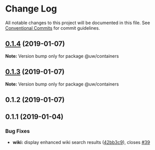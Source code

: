 # Change Log

All notable changes to this project will be documented in this file.
See [Conventional Commits](https://conventionalcommits.org) for commit guidelines.

## [0.1.4](https://github.com/srobinson/unicode-wiki/compare/@uw/containers@0.1.3...@uw/containers@0.1.4) (2019-01-07)

**Note:** Version bump only for package @uw/containers





## [0.1.3](https://github.com/srobinson/unicode-wiki/compare/@uw/containers@0.1.2...@uw/containers@0.1.3) (2019-01-07)

**Note:** Version bump only for package @uw/containers





## 0.1.2 (2019-01-07)



## 0.1.1 (2019-01-04)


### Bug Fixes

* **wiki:** display enhanced wiki search results ([42bb3c9](https://github.com/srobinson/unicode-wiki/commit/42bb3c9)), closes [#39](https://github.com/srobinson/unicode-wiki/issues/39)
